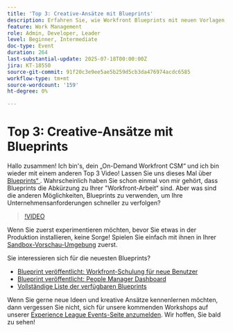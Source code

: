 ```yaml
---
title: 'Top 3: Creative-Ansätze mit Blueprints'
description: Erfahren Sie, wie Workfront Blueprints mit neuen Vorlagen, Dashboards und Tipps zum Testen von Sandboxes schneller eingerichtet werden können.
feature: Work Management
role: Admin, Developer, Leader
level: Beginner, Intermediate
doc-type: Event
duration: 264
last-substantial-update: 2025-07-18T00:00:00Z
jira: KT-18550
source-git-commit: 91f20c3e9ee5ae5b259d5cb3da476974acdc6585
workflow-type: tm+mt
source-wordcount: '159'
ht-degree: 0%

---
```



# Top 3: Creative-Ansätze mit Blueprints

Hallo zusammen! Ich bin&#39;s, dein „On-Demand Workfront CSM“ und ich bin wieder mit einem anderen Top 3 Video!  Lassen Sie uns dieses Mal über [Blueprints“ ](https://experienceleague.adobe.com/de/docs/workfront/using/administration-and-setup/blueprints/blueprints-overview). Wahrscheinlich haben Sie schon einmal von mir gehört, dass Blueprints die Abkürzung zu Ihrer &quot;Workfront-Arbeit“ sind. Aber was sind die anderen Möglichkeiten, Blueprints zu verwenden, um Ihre Unternehmensanforderungen schneller zu verfolgen?

>[!VIDEO](https://video.tv.adobe.com/v/3465321/?learn=on&enablevpops&captions=ger)

Wenn Sie zuerst experimentieren möchten, bevor Sie etwas in der Produktion installieren, keine Sorge!  Spielen Sie einfach mit ihnen in Ihrer [Sandbox-Vorschau-Umgebung](https://experienceleague.adobe.com/de/docs/workfront/using/administration-and-setup/set-up-wf/testing-environments/wf-preview-sandbox-environment) zuerst.

Sie interessieren sich für die neuesten Blueprints?

* [Blueprint veröffentlicht: Workfront-Schulung für neue Benutzer](https://experienceleaguecommunities.adobe.com/t5/workfront-blogs/blueprint-released-workfront-training-for-new-users/ba-p/739734?profile.language=de)
* [Blueprint veröffentlicht: People Manager Dashboard](https://experienceleaguecommunities.adobe.com/t5/workfront-discussions/blueprint-released-people-manager-dashboard/m-p/687545?profile.language=de#M3247)
* [Vollständige Liste der verfügbaren Blueprints](https://experienceleague.adobe.com/de/docs/workfront/using/administration-and-setup/blueprints/list-of-available-blueprints)

Wenn Sie gerne neue Ideen und kreative Ansätze kennenlernen möchten, dann vergessen Sie nicht, sich für unsere kommenden Workshops auf unserer [Experience League Events-Seite anzumelden](https://experienceleague.adobe.com/de/events?filters=Workfront). Wir hoffen, Sie bald zu sehen!
